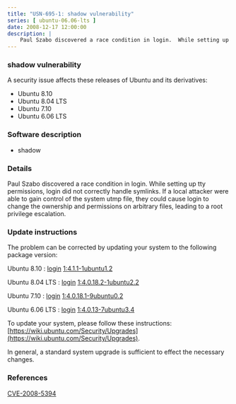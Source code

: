 ```yaml
---
title: "USN-695-1: shadow vulnerability"
series: [ ubuntu-06.06-lts ]
date: 2008-12-17 12:00:00
description: |
    Paul Szabo discovered a race condition in login.  While setting up tty permissions, login did not correctly handle symlinks.  If a local attacker were able to gain control of the system utmp file, they could cause login to change the ownership and permissions on arbitrary files, leading to a root privilege escalation. 
--- 
```

 
### shadow vulnerability

A security issue affects these releases of Ubuntu and its derivatives:

* Ubuntu 8.10
* Ubuntu 8.04 LTS
* Ubuntu 7.10
* Ubuntu 6.06 LTS

### Software description

* shadow 

### Details

Paul Szabo discovered a race condition in login. While setting up tty permissions, login did not correctly handle symlinks. If a local attacker were able to gain control of the system utmp file, they could cause login to change the ownership and permissions on arbitrary files, leading to a root privilege escalation. 

### Update instructions

The problem can be corrected by updating your system to the following package version:

Ubuntu 8.10
 : [login](https://launchpad.net/ubuntu/+source/shadow) <span> [1:4.1.1-1ubuntu1.2](https://launchpad.net/ubuntu/+source/shadow/1:4.1.1-1ubuntu1.2) </span> 

Ubuntu 8.04 LTS
 : [login](https://launchpad.net/ubuntu/+source/shadow) <span> [1:4.0.18.2-1ubuntu2.2](https://launchpad.net/ubuntu/+source/shadow/1:4.0.18.2-1ubuntu2.2) </span> 

Ubuntu 7.10
 : [login](https://launchpad.net/ubuntu/+source/shadow) <span> [1:4.0.18.1-9ubuntu0.2](https://launchpad.net/ubuntu/+source/shadow/1:4.0.18.1-9ubuntu0.2) </span> 

Ubuntu 6.06 LTS
 : [login](https://launchpad.net/ubuntu/+source/shadow) <span> [1:4.0.13-7ubuntu3.4](https://launchpad.net/ubuntu/+source/shadow/1:4.0.13-7ubuntu3.4) </span> 

To update your system, please follow these instructions: [https://wiki.ubuntu.com/Security/Upgrades](https://wiki.ubuntu.com/Security/Upgrades).

In general, a standard system upgrade is sufficient to effect the necessary changes. 

### References

 [CVE-2008-5394](http://people.ubuntu.com/~ubuntu-security/cve/CVE-2008-5394)
 
